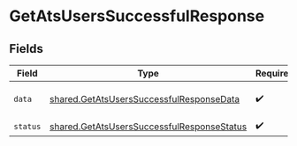 # GetAtsUsersSuccessfulResponse


## Fields

| Field                                                                                                                                                                                                                                                                                                                                                 | Type                                                                                                                                                                                                                                                                                                                                                  | Required                                                                                                                                                                                                                                                                                                                                              | Description                                                                                                                                                                                                                                                                                                                                           | Example                                                                                                                                                                                                                                                                                                                                               |
| ----------------------------------------------------------------------------------------------------------------------------------------------------------------------------------------------------------------------------------------------------------------------------------------------------------------------------------------------------- | ----------------------------------------------------------------------------------------------------------------------------------------------------------------------------------------------------------------------------------------------------------------------------------------------------------------------------------------------------- | ----------------------------------------------------------------------------------------------------------------------------------------------------------------------------------------------------------------------------------------------------------------------------------------------------------------------------------------------------- | ----------------------------------------------------------------------------------------------------------------------------------------------------------------------------------------------------------------------------------------------------------------------------------------------------------------------------------------------------- | ----------------------------------------------------------------------------------------------------------------------------------------------------------------------------------------------------------------------------------------------------------------------------------------------------------------------------------------------------- |
| `data`                                                                                                                                                                                                                                                                                                                                                | [shared.GetAtsUsersSuccessfulResponseData](../../models/shared/getatsuserssuccessfulresponsedata.md)                                                                                                                                                                                                                                                  | :heavy_check_mark:                                                                                                                                                                                                                                                                                                                                    | N/A                                                                                                                                                                                                                                                                                                                                                   | {"next":"eyJwYWdlIjoxMiwibm90ZSI6InRoaXMgaXMganVzdCBhbiBleGFtcGxlIGFuZCBub3QgcmVwcmVzZW50YXRpdmUgZm9yIGEgcmVhbCBjdXJzb3IhIn0=","results":[{"id":"26vafvWSRmbhNcxJYqjCzuJg","remote_id":"32","first_name":"John","last_name":"Doe","email":"john.doe@kombo.dev","remote_data":null,"changed_at":"2022-08-07T14:01:29.196Z","remote_deleted_at":null}]} |
| `status`                                                                                                                                                                                                                                                                                                                                              | [shared.GetAtsUsersSuccessfulResponseStatus](../../models/shared/getatsuserssuccessfulresponsestatus.md)                                                                                                                                                                                                                                              | :heavy_check_mark:                                                                                                                                                                                                                                                                                                                                    | N/A                                                                                                                                                                                                                                                                                                                                                   |                                                                                                                                                                                                                                                                                                                                                       |